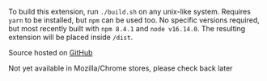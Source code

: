 To build this extension, run `./build.sh` on any unix-like system. Requires `yarn` to be installed, but `npm` can be used too. No specific versions required, but most recently built with `npm 8.4.1` and `node v16.14.0`. The resulting extension will be placed inside `/dist`.

Source hosted on [GitHub](https://github.com/phil294/local-cache-webextension)

Not yet available in Mozilla/Chrome stores, please check back later